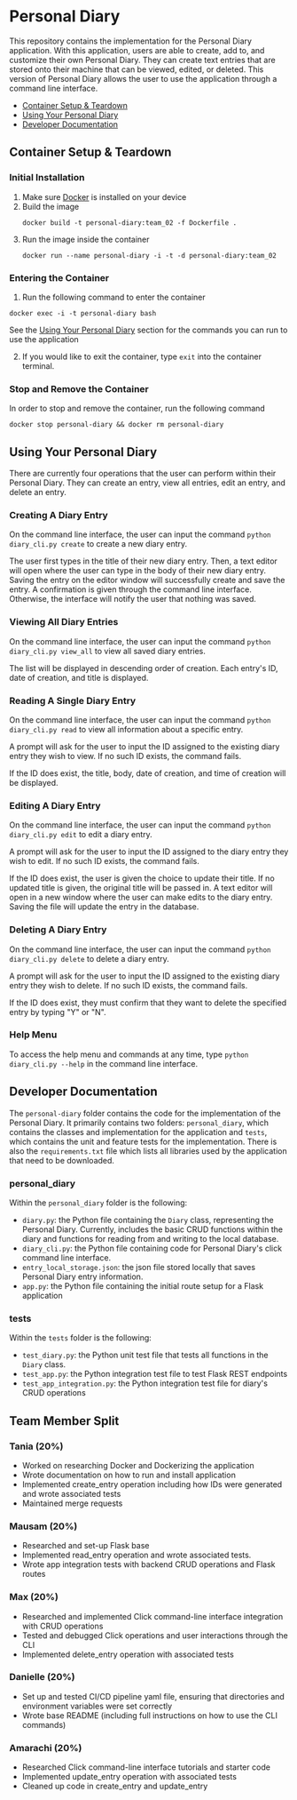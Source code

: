 # Personal Diary
This repository contains the implementation for the Personal Diary application. With this application, users are able to create, add to, and customize their own Personal Diary. They can create text entries that are stored onto their machine that can be viewed, edited, or deleted. This version of Personal Diary allows the user to use the application through a command line interface.

- [Container Setup & Teardown](#container-setup--teardown)
- [Using Your Personal Diary](#using-your-personal-diary)
- [Developer Documentation](#developer-documentation)

## Container Setup & Teardown

### Initial Installation

1. Make sure [Docker](https://www.docker.com/get-started/) is installed on your device
2. Build the image
   ```commandline
   docker build -t personal-diary:team_02 -f Dockerfile .
   ```
3. Run the image inside the container
    ```commandline
   docker run --name personal-diary -i -t -d personal-diary:team_02
   ```

### Entering the Container

1. Run the following command to enter the container

```commandline
docker exec -i -t personal-diary bash
```

See the [Using Your Personal Diary](#using-your-personal-diary) section for the commands you can 
run to use the application

2. If you would like to exit the container, type `exit` into the container terminal.

### Stop and Remove the Container

In order to stop and remove the container, run the following command
```commandline
docker stop personal-diary && docker rm personal-diary
```

## Using Your Personal Diary
There are currently four operations that the user can perform within their Personal Diary. They can create an entry, view all entries, edit an entry, and delete an entry.

### Creating A Diary Entry
On the command line interface, the user can input the command `python diary_cli.py create` to create a new diary entry.

The user first types in the title of their new diary entry. Then, a text editor will open where the user can type in the body of their new diary entry. Saving the entry on the editor window will successfully create and save the entry. A confirmation is given through the command line interface. Otherwise, the interface will notify the user that nothing was saved.

### Viewing All Diary Entries
On the command line interface, the user can input the command `python diary_cli.py view_all` to view all saved diary entries.

The list will be displayed in descending order of creation. Each entry's ID, date of creation, and title is displayed.

### Reading A Single Diary Entry

On the command line interface, the user can input the command `python diary_cli.py read` to view all information about a specific entry.

A prompt will ask for the user to input the ID assigned to the existing diary entry they wish to view. If no such ID exists, the command fails. 

If the ID does exist, the title, body, date of creation, and time of creation will be displayed.

### Editing A Diary Entry
On the command line interface, the user can input the command `python diary_cli.py edit` to edit a diary entry. 

A prompt will ask for the user to input the ID assigned to the diary entry they wish to edit. If no such ID exists, the command fails. 

If the ID does exist, the user is given the choice to update their title. If no updated title is given, the original title will be passed in. A text editor will open in a new window where the user can make edits to the diary entry. Saving the file will update the entry in the database.

### Deleting A Diary Entry
On the command line interface, the user can input the command `python diary_cli.py delete` to delete a diary entry.

A prompt will ask for the user to input the ID assigned to the existing diary entry they wish to delete. If no such ID exists, the command fails.

If the ID does exist, they must confirm that they want to delete the specified entry by typing "Y" or "N". 

### Help Menu
To access the help menu and commands at any time, type `python diary_cli.py --help` in the command line interface.

## Developer Documentation
The `personal-diary` folder contains the code for the implementation of the Personal Diary. It primarily contains two folders: `personal_diary`, which contains the classes and implementation for the application and `tests`, which contains the unit and feature tests for the implementation. There is also the `requirements.txt` file which lists all libraries used by the application that need to be downloaded.

### personal_diary
Within the `personal_diary` folder is the following:
- `diary.py`: the Python file containing the `Diary` class, representing the Personal Diary. Currently, includes the basic CRUD functions within the diary and functions for reading from and writing to the local database.
- `diary_cli.py`: the Python file containing code for Personal Diary's click command line interface.
- `entry_local_storage.json`: the json file stored locally that saves Personal Diary entry information.
- `app.py`: the Python file containing the initial route setup for a Flask application

### tests
Within the `tests` folder is the following:
- `test_diary.py`: the Python unit test file that tests all functions in the `Diary` class.
- `test_app.py`: the Python integration test file to test Flask REST endpoints
- `test_app_integration.py`: the Python integration test file for diary's CRUD operations

## Team Member Split
### Tania (20%)
- Worked on researching Docker and Dockerizing the application
- Wrote documentation on how to run and install application
- Implemented create_entry operation including how IDs were generated and wrote associated tests 
- Maintained merge requests
### Mausam (20%)
- Researched and set-up Flask base 
- Implemented read_entry operation and wrote associated tests.
- Wrote app integration tests with backend CRUD operations and Flask routes 
### Max (20%)
- Researched and implemented Click command-line interface integration with CRUD operations 
- Tested and debugged Click operations and user interactions through the CLI 
- Implemented delete_entry operation with associated tests
### Danielle (20%)
- Set up and tested CI/CD pipeline yaml file, ensuring that directories and environment variables were set correctly
- Wrote base README (including full instructions on how to use the CLI commands)
### Amarachi (20%)
- Researched Click command-line interface tutorials and starter code
- Implemented update_entry operation with associated tests
- Cleaned up code in create_entry and update_entry